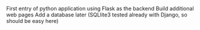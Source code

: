 First entry of python application using Flask as the backend
Build additional web pages 
Add a database later (SQLlite3 tested already with Django, so should be easy here)
